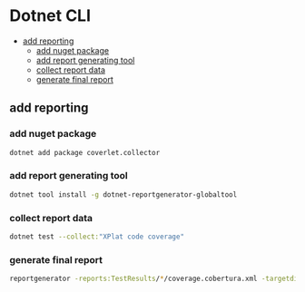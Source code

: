 # Dotnet CLI

- [add reporting](#add-reporting)
  - [add nuget package](#add-nuget-package)
  - [add report generating tool](#add-report-generating-tool)
  - [collect report data](#collect-report-data)
  - [generate final report](#generate-final-report)

## add reporting

### add nuget package

```bash
dotnet add package coverlet.collector
```

### add report generating tool

```bash
dotnet tool install -g dotnet-reportgenerator-globaltool
```

### collect report data

```bash
dotnet test --collect:"XPlat code coverage"
```

### generate final report

```bash
reportgenerator -reports:TestResults/*/coverage.cobertura.xml -targetdir:result.coverage
```
